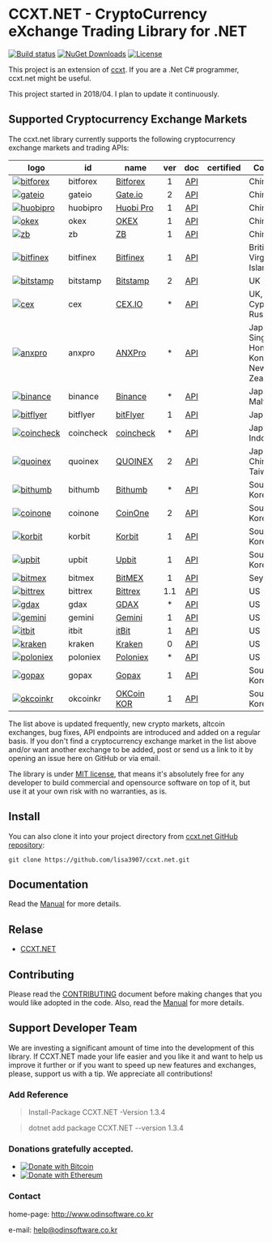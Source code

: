 # CCXT.NET - CryptoCurrency eXchange Trading Library for .NET

[![Build status](https://ci.appveyor.com/api/projects/status/dnp9i3t6sexv9tpa?svg=true)](https://ci.appveyor.com/project/lisa3907/ccxt-net)
[![NuGet Downloads](https://img.shields.io/nuget/dt/ccxt.net.svg)](https://www.nuget.org/packages/CCXT.NET)
[![License](https://img.shields.io/github/license/lisa3907/ccxt.net.svg)](https://github.com/lisa3907/ccxt.net/blob/master/LICENSE.txt)

This project is an extension of [ccxt](https://github.com/ccxt/ccxt). If you are a .Net C# programmer, ccxt.net might be useful.

This project started in 2018/04. I plan to update it continuously. 

## Supported Cryptocurrency Exchange Markets

The ccxt.net library currently supports the following cryptocurrency exchange markets and trading APIs:

|&nbsp;&nbsp;&nbsp;&nbsp;&nbsp;&nbsp;&nbsp;logo&nbsp;&nbsp;&nbsp;&nbsp;&nbsp;&nbsp;&nbsp;                                                                                                     | id                 | name                                                                                 | ver   | doc                                                                                              | certified                        | Country                                                                                 |
|---------------------------------------------------------------------------------------------------------------------------------------------------------------------------------------------|--------------------|--------------------------------------------------------------------------------------|:-----:|:------------------------------------------------------------------------------------------------:|----------------------------------|-----------------------------------------------------------------------------------------|
|[![bitforex](https://user-images.githubusercontent.com/1294454/44310033-69e9e600-a3d8-11e8-873d-54d74d1bc4e4.jpg)](https://www.bitforex.com/registered?inviterId=1867438)                    | bitforex           | [Bitforex](https://www.bitforex.com/registered?inviterId=1867438)                    | 1     | [API](https://github.com/bitforexapi/API_Docs/wiki)                                              |                                  | China																					  |
|[![gateio](https://user-images.githubusercontent.com/1294454/31784029-0313c702-b509-11e7-9ccc-bc0da6a0e435.jpg)](https://www.gate.io/signup/2436035)                                         | gateio             | [Gate.io](https://www.gate.io/signup/2436035)                                        | 2     | [API](https://gate.io/api2)                                                                      |                                  | China																					  |
|[![huobipro](https://user-images.githubusercontent.com/1294454/27766569-15aa7b9a-5edd-11e7-9e7f-44791f4ee49c.jpg)](https://www.huobi.br.com/en-us/topic/invited/?invite_code=rwrd3)          | huobipro           | [Huobi Pro](https://www.huobi.br.com/en-us/topic/invited/?invite_code=rwrd3)         | 1     | [API](https://github.com/huobiapi/API_Docs/wiki/REST_api_reference)                              |									| China																				      |
|[![okex](https://user-images.githubusercontent.com/1294454/32552768-0d6dd3c6-c4a6-11e7-90f8-c043b64756a7.jpg)](https://www.okex.com)                                                         | okex               | [OKEX](https://www.okex.com)                                                         | 1     | [API](https://github.com/okcoin-okex/API-docs-OKEx.com)                                          |                                  | China, US																				  |
|[![zb](https://user-images.githubusercontent.com/1294454/32859187-cd5214f0-ca5e-11e7-967d-96568e2e2bd1.jpg)](https://vip.zb.com/user/register?recommendCode=bn070u)                          | zb                 | [ZB](https://vip.zb.com/user/register?recommendCode=bn070u)                          | 1     | [API](https://www.zb.com/i/developer)                                                            |                                  | China																					  |
|[![bitfinex](https://user-images.githubusercontent.com/1294454/27766244-e328a50c-5ed2-11e7-947b-041416579bb3.jpg)](https://www.bitfinex.com)												  | bitfinex		   | [Bitfinex](https://www.bitfinex.com)												  | 1     | [API](https://bitfinex.readme.io/v1/docs)														 | 									| British Virgin Islands																  |
|[![bitstamp](https://user-images.githubusercontent.com/1294454/27786377-8c8ab57e-5fe9-11e7-8ea4-2b05b6bcceec.jpg)](https://www.bitstamp.net)                                                 | bitstamp           | [Bitstamp](https://www.bitstamp.net)                                                 | 2     | [API](https://www.bitstamp.net/api)                                                              |                                  | UK																					  |
|[![cex](https://user-images.githubusercontent.com/1294454/27766442-8ddc33b0-5ed8-11e7-8b98-f786aef0f3c9.jpg)](https://cex.io/r/0/up105393824/0/)                                             | cex                | [CEX.IO](https://cex.io/r/0/up105393824/0/)                                          | *     | [API](https://cex.io/cex-api)                                                                    |                                  | UK, EU, Cyprus, Russia																  |
|[![anxpro](https://user-images.githubusercontent.com/1294454/27765983-fd8595da-5ec9-11e7-82e3-adb3ab8c2612.jpg)](https://anxpro.com)                                                         | anxpro             | [ANXPro](https://anxpro.com)                                                         | *     | [API](https://anxv2.docs.apiary.io)                                                              |                                  | Japan, Singapore, Hong Kong, New Zealand												  |
|[![binance](https://user-images.githubusercontent.com/1294454/29604020-d5483cdc-87ee-11e7-94c7-d1a8d9169293.jpg)](https://www.binance.com/?ref=10205187)									  | binance			   | [Binance](https://www.binance.com/?ref=10205187)									  | *     | [API](https://github.com/binance-exchange/binance-official-api-docs/blob/master/rest-api.md)     |									| Japan, Malta																			  |
|[![bitflyer](https://user-images.githubusercontent.com/1294454/28051642-56154182-660e-11e7-9b0d-6042d1e6edd8.jpg)](https://bitflyer.jp)													  | bitflyer           | [bitFlyer](https://bitflyer.jp)                                                      | 1     | [API](https://lightning.bitflyer.com/docs?lang=en)                                               |                                  | Japan																					  |
|[![coincheck](https://user-images.githubusercontent.com/1294454/27766464-3b5c3c74-5ed9-11e7-840e-31b32968e1da.jpg)](https://coincheck.com)                                                   | coincheck          | [coincheck](https://coincheck.com)                                                   | *     | [API](https://coincheck.com/documents/exchange/api)                                              |                                  | Japan, Indonesia																		  |
|[![quoinex](https://user-images.githubusercontent.com/1294454/45798859-1a872600-bcb4-11e8-8746-69291ce87b04.jpg)](https://www.liquid.com?affiliate=SbzC62lt30976)                            | quoinex            | [QUOINEX](https://www.liquid.com?affiliate=SbzC62lt30976)                            | 2     | [API](https://developers.quoine.com)                                                             |                                  | Japan, China, Taiwan																	  |
|[![bithumb](https://user-images.githubusercontent.com/1294454/30597177-ea800172-9d5e-11e7-804c-b9d4fa9b56b0.jpg)](https://www.bithumb.com)                                                   | bithumb            | [Bithumb](https://www.bithumb.com)                                                   | *     | [API](https://apidocs.bithumb.com)                                                               |                                  | South Korea																			  |
|[![coinone](https://user-images.githubusercontent.com/1294454/38003300-adc12fba-323f-11e8-8525-725f53c4a659.jpg)](https://coinone.co.kr)                                                     | coinone            | [CoinOne](https://coinone.co.kr)                                                     | 2     | [API](https://doc.coinone.co.kr)                                                                 |                                  | South Korea																			  |
|[![korbit](https://github.com/lisa3907/ccxt.net/blob/master/logo-files/favicon-korbit-16x16.png?raw=true)](https://www.korbit.com)															  | korbit             | [Korbit](https://www.korbit.co.kr/)												  | 1     | [API](https://apidocs.korbit.co.kr/)															 |									| South Korea																			  |
|[![upbit](https://user-images.githubusercontent.com/1294454/49245610-eeaabe00-f423-11e8-9cba-4b0aed794799.jpg)](https://upbit.com)                                                           | upbit              | [Upbit](https://upbit.com)                                                           | 1     | [API](https://docs.upbit.com/docs/%EC%9A%94%EC%B2%AD-%EC%88%98-%EC%A0%9C%ED%95%9C)               |									| South Korea																			  |
|[![bitmex](https://user-images.githubusercontent.com/1294454/27766319-f653c6e6-5ed4-11e7-933d-f0bc3699ae8f.jpg)](https://www.bitmex.com/register/5eEkGA)                                     | bitmex             | [BitMEX](https://www.bitmex.com/register/5eEkGA)                                     | 1     | [API](https://www.bitmex.com/app/apiOverview)                                                    |                                  | Seychelles																			  |
|[![bittrex](https://user-images.githubusercontent.com/1294454/27766352-cf0b3c26-5ed5-11e7-82b7-f3826b7a97d8.jpg)](https://bittrex.com)														  | bittrex			   | [Bittrex](https://bittrex.com)														  | 1.1   | [API](https://bittrex.github.io/api/)															 | 									| US																					  |
|[![gdax](https://user-images.githubusercontent.com/1294454/27766527-b1be41c6-5edb-11e7-95f6-5b496c469e2c.jpg)](https://www.gdax.com)                                                         | gdax               | [GDAX](https://www.gdax.com)                                                         | *     | [API](https://docs.gdax.com)                                                                     |                                  | US																					  |
|[![gemini](https://user-images.githubusercontent.com/1294454/27816857-ce7be644-6096-11e7-82d6-3c257263229c.jpg)](https://gemini.com)                                                         | gemini             | [Gemini](https://gemini.com)                                                         | 1     | [API](https://docs.gemini.com/rest-api)                                                          |                                  | US																					  |
|[![itbit](https://user-images.githubusercontent.com/1294454/27822159-66153620-60ad-11e7-89e7-005f6d7f3de0.jpg)](https://www.itbit.com)                                                       | itbit              | [itBit](https://www.itbit.com)                                                       | 1     | [API](https://api.itbit.com/docs)                                                                |                                  | US																					  |
|[![kraken](https://user-images.githubusercontent.com/1294454/27766599-22709304-5ede-11e7-9de1-9f33732e1509.jpg)](https://www.kraken.com)                                                     | kraken             | [Kraken](https://www.kraken.com)                                                     | 0     | [API](https://www.kraken.com/en-us/help/api)                                                     | 									| US																					  |
|[![poloniex](https://user-images.githubusercontent.com/1294454/27766817-e9456312-5ee6-11e7-9b3c-b628ca5626a5.jpg)](https://poloniex.com)                                                     | poloniex           | [Poloniex](https://poloniex.com)                                                     | *     | [API](https://docs.poloniex.com)                                                                 |                                  | US																					  |
|[![gopax](https://www.gopax.co.kr/images/brand/logo-primary.svg)](https://www.gopax.co.kr/)																								  | gopax              | [Gopax](https://www.gopax.co.kr/)                                                    | 1     | [API](https://www.gopax.co.kr/API)																 |									| South Korea																			  |
|[![okcoinkr](https://user-images.githubusercontent.com/1294454/27766791-89ffb502-5ee5-11e7-8a5b-c5950b68ac65.jpg)](https://www.okcoinkr.com)                                                 | okcoinkr           | [OKCoin KOR](https://www.okcoinkr.com)                                               | 1     | [API](https://www.okcoinkr.com/api)																 |									| South Korea																			  |

The list above is updated frequently, new crypto markets, altcoin exchanges, bug fixes, API endpoints are introduced and added on a regular basis. 
If you don't find a cryptocurrency exchange market in the list above and/or want another exchange to be added, post or send us a link to it by opening an issue here on GitHub or via email.

The library is under [MIT license](https://github.com/lisa3907/ccxt.net/blob/master/LICENSE.txt), that means it's absolutely free for any developer to build commercial and opensource software on top of it, but use it at your own risk with no warranties, as is.


## Install

You can also clone it into your project directory from [ccxt.net GitHub repository](https://github.com/lisa3907/ccxt.net):

```shell
git clone https://github.com/lisa3907/ccxt.net.git
```


## Documentation

Read the [Manual](https://github.com/lisa3907/ccxt.net/wiki) for more details.


## Relase

 - [CCXT.NET](https://github.com/lisa3907/ccxt.net/releases)


## Contributing

Please read the [CONTRIBUTING](https://github.com/lisa3907/ccxt.net/blob/master/CONTRIBUTING.md) document before making changes that you would like adopted in the code. Also, read the [Manual](https://github.com/lisa3907/ccxt.net/wiki) for more details.


## Support Developer Team

We are investing a significant amount of time into the development of this library. 
If CCXT.NET made your life easier and you like it and want to help us improve it further or if you want to speed up new features and exchanges, please, support us with a tip. 
We appreciate all contributions!


### Add Reference

 > Install-Package CCXT.NET -Version 1.3.4

 > dotnet add package CCXT.NET --version 1.3.4


### Donations gratefully accepted.

* [![Donate with Bitcoin](https://en.cryptobadges.io/badge/small/15DAoUfaCanpBpTs7VQBK8dRmbQqEnF9WG)](https://en.cryptobadges.io/donate/15DAoUfaCanpBpTs7VQBK8dRmbQqEnF9WG)
* [![Donate with Ethereum](https://en.cryptobadges.io/badge/small/0x556E7EdbcCd669a42f00c1Df53D550C00814B0e3)](https://en.cryptobadges.io/donate/0x556E7EdbcCd669a42f00c1Df53D550C00814B0e3)

### Contact

home-page: http://www.odinsoftware.co.kr

e-mail: help@odinsoftware.co.kr
